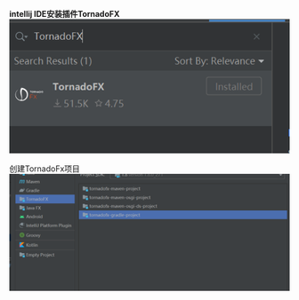 **intellij IDE安装插件TornadoFX** 
![img_1.png](images/img_1.png)

创建TornadoFx项目
![img.png](images/img.png)
